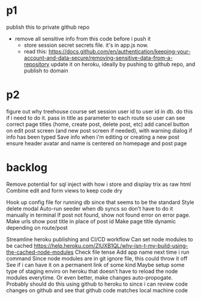 # p1
publish this to private github repo 
- remove all sensitive info from this code before i push it
    - store session secret secrets file. it's in app.js now. 
    - read this: https://docs.github.com/en/authentication/keeping-your-account-and-data-secure/removing-sensitive-data-from-a-repository
update it on heroku, ideally by pushing to github repo, and publish to domain



# p2
figure out why treehouse course set session user id to user id in db. do this if i need to do it. 
pass in title as parameter to each route so user can see correct page titles (home, create post, delete post, etc)
add cancel button on edit post screen (and new post screen if needed), with warning dialog if info has been typed
Save info when i'm editing or creating a new post
ensure header avatar and name is centered on homepage and post page

# backlog
Remove potential for sql inject with how i store and display trix as raw html
Combine edit and form views to keep code dry

Hook up config file for running db since that seems to be the standard
Style delete modal 
Auto-run seeder when db syncs so don’t have to do it manually in terminal
If post not found, show not found error on error page.
Make urls show post title in place of post id
Make page title dynamic depending on route/post


Streamline heroku publishing and CI/CD workflow
    Can set node modules to be cached
    https://help.heroku.com/ZIUXB1QL/why-isn-t-my-build-using-the-cached-node-modules
    Check file tense
    Add app name next time i run command
    Since node modules are in git ignore file, this could throw it off
    See if i can have it on a permanent link of some kind
    Maybe setup some type of staging enviro on heroku that doesn’t have to reload the node modules everytime. Or even better, make changes auto-propogate. 
    Probably should do this using github to heroku to since i can review code changes on github and see that github code matches local machine code